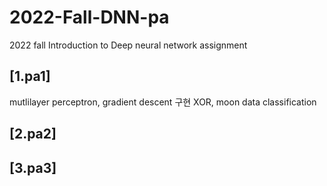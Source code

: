# 2022-Fall-DNN-pa

2022 fall Introduction to Deep neural network assignment

## [1.pa1]

mutlilayer perceptron, gradient descent 구현
XOR, moon data classification

## [2.pa2]


## [3.pa3]








